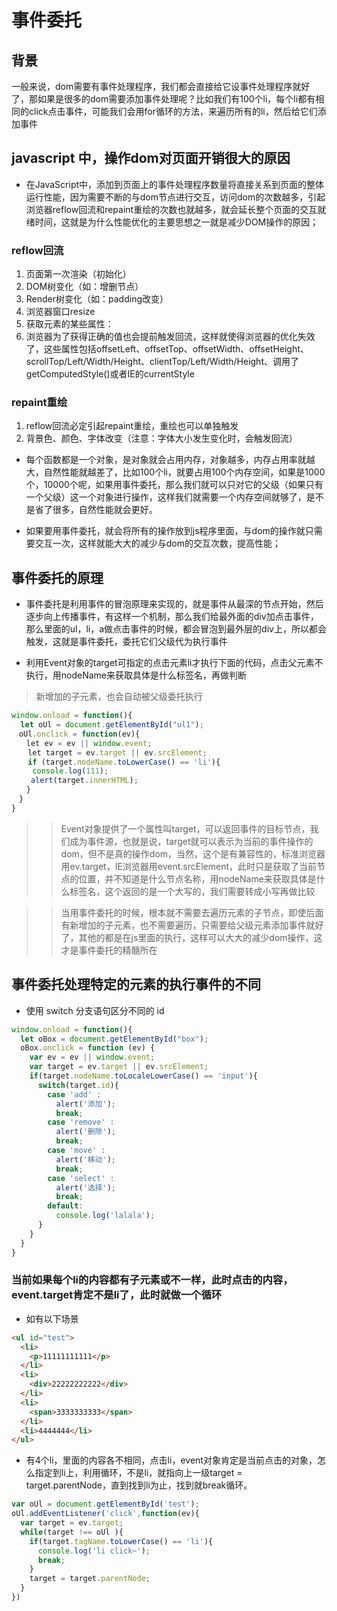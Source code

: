 # 事件委托

## 背景
一般来说，dom需要有事件处理程序，我们都会直接给它设事件处理程序就好了，那如果是很多的dom需要添加事件处理呢？比如我们有100个li，每个li都有相同的click点击事件，可能我们会用for循环的方法，来遍历所有的li，然后给它们添加事件

## javascript 中，操作dom对页面开销很大的原因

- 在JavaScript中，添加到页面上的事件处理程序数量将直接关系到页面的整体运行性能，因为需要不断的与dom节点进行交互，访问dom的次数越多，引起浏览器reflow回流和repaint重绘的次数也就越多，就会延长整个页面的交互就绪时间，这就是为什么性能优化的主要思想之一就是减少DOM操作的原因；

### reflow回流

1. 页面第一次渲染（初始化）
2. DOM树变化（如：增删节点）
3. Render树变化（如：padding改变）
4. 浏览器窗口resize
5. 获取元素的某些属性：
6. 浏览器为了获得正确的值也会提前触发回流，这样就使得浏览器的优化失效了，这些属性包括offsetLeft、offsetTop、offsetWidth、offsetHeight、 scrollTop/Left/Width/Height、clientTop/Left/Width/Height、调用了getComputedStyle()或者IE的currentStyle


### repaint重绘

1. reflow回流必定引起repaint重绘，重绘也可以单独触发
2. 背景色、颜色、字体改变（注意：字体大小发生变化时，会触发回流）



- 每个函数都是一个对象，是对象就会占用内存，对象越多，内存占用率就越大，自然性能就越差了，比如100个li，就要占用100个内存空间，如果是1000个，10000个呢，如果用事件委托，那么我们就可以只对它的父级（如果只有一个父级）这一个对象进行操作，这样我们就需要一个内存空间就够了，是不是省了很多，自然性能就会更好。

- 如果要用事件委托，就会将所有的操作放到js程序里面，与dom的操作就只需要交互一次，这样就能大大的减少与dom的交互次数，提高性能；

## 事件委托的原理
- 事件委托是利用事件的冒泡原理来实现的，就是事件从最深的节点开始，然后逐步向上传播事件，有这样一个机制，那么我们给最外面的div加点击事件，那么里面的ul，li，a做点击事件的时候，都会冒泡到最外层的div上，所以都会触发，这就是事件委托，委托它们父级代为执行事件

- 利用Event对象的target可指定的点击元素li才执行下面的代码，点击父元素不执行，用nodeName来获取具体是什么标签名，再做判断

> 新增加的子元素，也会自动被父级委托执行
```javascript
window.onload = function(){
  let oUl = document.getElementById("ul1");
　oUl.onclick = function(ev){
　　let ev = ev || window.event;
  　let target = ev.target || ev.srcElement;
　  if (target.nodeName.toLowerCase() == 'li'){
　   console.log(111);
　　 alert(target.innerHTML);
　　}
　}
}
```
>> Event对象提供了一个属性叫target，可以返回事件的目标节点，我们成为事件源，也就是说，target就可以表示为当前的事件操作的dom，但不是真的操作dom，当然，这个是有兼容性的，标准浏览器用ev.target，IE浏览器用event.srcElement，此时只是获取了当前节点的位置，并不知道是什么节点名称，用nodeName来获取具体是什么标签名，这个返回的是一个大写的，我们需要转成小写再做比较

>> 当用事件委托的时候，根本就不需要去遍历元素的子节点，即使后面有新增加的子元素，也不需要遍历，只需要给父级元素添加事件就好了，其他的都是在js里面的执行，这样可以大大的减少dom操作，这才是事件委托的精髓所在

## 事件委托处理特定的元素的执行事件的不同
- 使用 switch 分支语句区分不同的 id
```javascript
window.onload = function(){
  let oBox = document.getElementById("box");
  oBox.onclick = function (ev) {
    var ev = ev || window.event;
    var target = ev.target || ev.srcElement;
    if(target.nodeName.toLocaleLowerCase() == 'input'){
      switch(target.id){
        case 'add' :
          alert('添加');
          break;
        case 'remove' :
          alert('删除');
          break;
        case 'move' :
          alert('移动');
          break;
        case 'select' :
          alert('选择');
          break;
        default:
          console.log('lalala');
      }
    }
  }
}
```

### 当前如果每个li的内容都有子元素或不一样，此时点击的内容，event.target肯定不是li了，此时就做一个循环
- 如有以下场景
```html
<ul id="test">
  <li>
    <p>11111111111</p>
  </li>
  <li>
    <div>22222222222</div>
  </li>
  <li>
    <span>3333333333</span>
  </li>
  <li>4444444</li>
</ul>
```
- 有4个li，里面的内容各不相同，点击li，event对象肯定是当前点击的对象，怎么指定到li上，利用循环，不是li，就指向上一级target = target.parentNode，直到找到li为止，找到就break循环。

```javascript
var oUl = document.getElementById('test');
oUl.addEventListener('click',function(ev){
  var target = ev.target;
  while(target !== oUl ){
    if(target.tagName.toLowerCase() == 'li'){
      console.log('li click~');
      break;
    }
    target = target.parentNode;
  }
})
```
